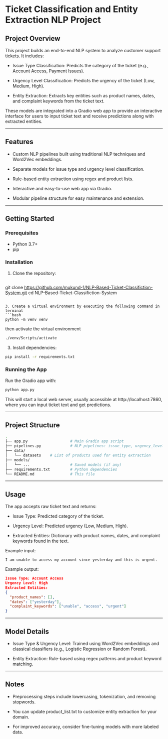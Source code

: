 # Ticket Classification and Entity Extraction NLP Project

## Project Overview
This project builds an end-to-end NLP system to analyze customer support tickets. It includes:

- Issue Type Classification: Predicts the category of the ticket (e.g., Account Access, Payment Issues).

- Urgency Level Classification: Predicts the urgency of the ticket (Low, Medium, High).

- Entity Extraction: Extracts key entities such as product names, dates, and complaint keywords from the ticket text.

These models are integrated into a Gradio web app to provide an interactive interface for users to input ticket text and receive predictions along with extracted entities.

----------


## Features
- Custom NLP pipelines built using traditional NLP techniques and Word2Vec embeddings.

- Separate models for issue type and urgency level classification.

- Rule-based entity extraction using regex and product lists.

- Interactive and easy-to-use web app via Gradio.

- Modular pipeline structure for easy maintenance and extension.

-----------


## Getting Started

### Prerequisites
- Python 3.7+
- pip

### Installation
1. Clone the repository:
   ```bash
  git clone https://github.com/mukund-1/NLP-Based-Ticket-Classifiction-System.git
cd NLP-Based-Ticket-Classifiction-System
  ```

3. Create a virtual environment by executing the following command in terminal
  ```bash
  python -m venv venv
  ```

  then activate the virtual environment
  ```bash
  ./venv/Scripts/activate 
  ```

3. Install dependencies:
```bash
pip install -r requirements.txt
```

### Running the App
Run the Gradio app with:
```bash
python app.py
```

This will start a local web server, usually accessible at http://localhost:7860, where you can input ticket text and get predictions.


-----------


## Project Structure
```bash
.
├── app.py                   # Main Gradio app script
├── pipelines.py             # NLP pipelines: issue_type, urgency_level, entity_extraction
├── data/
│   └── datasets    # List of products used for entity extraction
├── models/
│   └── ...                  # Saved models (if any)
├── requirements.txt         # Python dependencies
└── README.md                # This file
```



--------------------



## Usage
The app accepts raw ticket text and returns:

- Issue Type: Predicted category of the ticket.

- Urgency Level: Predicted urgency (Low, Medium, High).

- Extracted Entities: Dictionary with product names, dates, and complaint keywords found in the text.

Example input:
```text
I am unable to access my account since yesterday and this is urgent.    
```

Example output:

```json
Issue Type: Account Access
Urgency Level: High
Extracted Entities:
{
  "product_names": [],
  "dates": ["yesterday"],
  "complaint_keywords": ["unable", "access", "urgent"]
}
```

--------------



## Model Details
- Issue Type & Urgency Level: Trained using Word2Vec embeddings and classical classifiers (e.g., Logistic Regression or Random Forest).

- Entity Extraction: Rule-based using regex patterns and product keyword matching.


------------


## Notes
- Preprocessing steps include lowercasing, tokenization, and removing stopwords.

- You can update product_list.txt to customize entity extraction for your domain.

- For improved accuracy, consider fine-tuning models with more labeled data.
